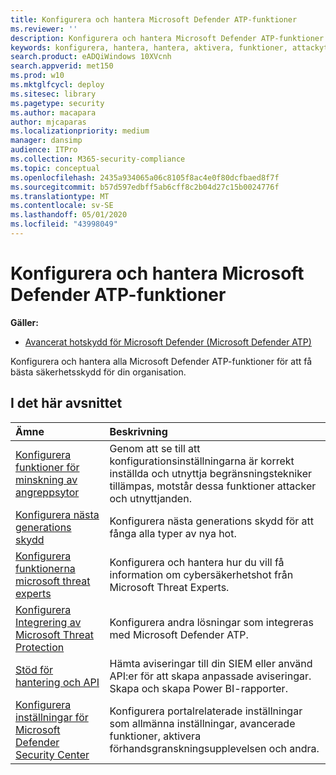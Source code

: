 ```yaml
---
title: Konfigurera och hantera Microsoft Defender ATP-funktioner
ms.reviewer: ''
description: Konfigurera och hantera Microsoft Defender ATP-funktioner som minskning av angreppsytan, nästa generations skydd och säkerhetskontroller
keywords: konfigurera, hantera, hantera, aktivera, funktioner, attackytning, nästa generations skydd, säkerhetskontroller, identifiering och svar av slutpunkter, automatisk undersökning och reparation, säkerhetskontroller, kontroller
search.product: eADQiWindows 10XVcnh
search.appverid: met150
ms.prod: w10
ms.mktglfcycl: deploy
ms.sitesec: library
ms.pagetype: security
ms.author: macapara
author: mjcaparas
ms.localizationpriority: medium
manager: dansimp
audience: ITPro
ms.collection: M365-security-compliance
ms.topic: conceptual
ms.openlocfilehash: 2435a934065a06c8105f8ac4e0f80dcfbaed8f7f
ms.sourcegitcommit: b57d597edbff5ab6cff8c2b04d27c15b0024776f
ms.translationtype: MT
ms.contentlocale: sv-SE
ms.lasthandoff: 05/01/2020
ms.locfileid: "43998049"
---
```

# <a name="configure-and-manage-microsoft-defender-atp-capabilities"></a>Konfigurera och hantera Microsoft Defender ATP-funktioner
**Gäller:**

- [Avancerat hotskydd för Microsoft Defender (Microsoft Defender ATP)](https://go.microsoft.com/fwlink/p/?linkid=2069559)

Konfigurera och hantera alla Microsoft Defender ATP-funktioner för att få bästa säkerhetsskydd för din organisation. 


## <a name="in-this-section"></a>I det här avsnittet 
Ämne | Beskrivning 
:---|:---
[Konfigurera funktioner för minskning av angreppsytor](https://docs.microsoft.com/windows/security/threat-protection/microsoft-defender-atp/configure-attack-surface-reduction) |  Genom att se till att konfigurationsinställningarna är korrekt inställda och utnyttja begränsningstekniker tillämpas, motstår dessa funktioner attacker och utnyttjanden. 
[Konfigurera nästa generations skydd](https://docs.microsoft.com/windows/security/threat-protection/windows-defender-antivirus/configure-windows-defender-antivirus-features) | Konfigurera nästa generations skydd för att fånga alla typer av nya hot.
[Konfigurera funktionerna microsoft threat experts](https://docs.microsoft.com/windows/security/threat-protection/microsoft-defender-atp/configure-microsoft-threat-experts) | Konfigurera och hantera hur du vill få information om cybersäkerhetshot från Microsoft Threat Experts.
[Konfigurera Integrering av Microsoft Threat Protection](https://docs.microsoft.com/windows/security/threat-protection/microsoft-defender-atp/threat-protection-integration)| Konfigurera andra lösningar som integreras med Microsoft Defender ATP.
[Stöd för hantering och API](https://docs.microsoft.com/windows/security/threat-protection/microsoft-defender-atp/management-apis)| Hämta aviseringar till din SIEM eller använd API:er för att skapa anpassade aviseringar. Skapa och skapa Power BI-rapporter. 
[Konfigurera inställningar för Microsoft Defender Security Center](https://docs.microsoft.com/windows/security/threat-protection/microsoft-defender-atp/preferences-setup) |  Konfigurera portalrelaterade inställningar som allmänna inställningar, avancerade funktioner, aktivera förhandsgranskningsupplevelsen och andra.



